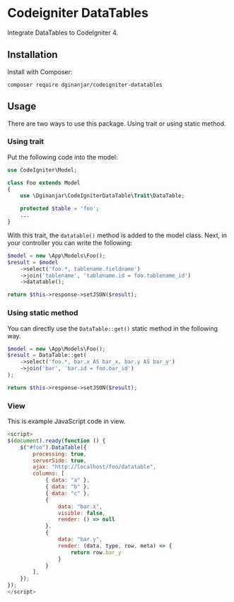 # Codeigniter DataTables
Integrate DataTables to CodeIgniter 4.

## Installation

Install with Composer:

```shell
composer require dginanjar/codeigniter-datatables
```

## Usage

There are two ways to use this package. Using trait or using static method.

### Using trait

Put the following code into the model:

```php
use CodeIgniter\Model;

class Foo extends Model
{
    use \Dginanjar\CodeIgniterDataTable\Trait\DataTable;

    protected $table = 'foo';
    ...
}
```

With this trait, the `datatable()` method is added to the model class. Next, in your controller you can write the following:

```php
$model = new \App\Models\Foo();
$result = $model
    ->select('foo.*, tablename.fieldname')
    ->join('tablename', 'tablename.id = foo.tablename_id')
    ->datatable();

return $this->response->setJSON($result);
```

### Using static method

You can directly use the `DataTable::get()` static method in the following way.

```php
$model = new \App\Models\Foo();
$result = DataTable::get(
    ->select('foo.*, bar.x AS bar_x, bar.y AS bar_y')
    ->join('bar', 'bar.id = foo.bar_id')
);

return $this->response->setJSON($result);
```

### View

This is example JavaScript code in view.

```js
<script>
$(document).ready(function () {
    $("#foo").DataTable({
        processing: true,
        serverSide: true,
        ajax: "http://localhost/foo/datatable",
        columns: [
            { data: "a" },
            { data: "b" },
            { data: "c" },
            {
                data: "bar.x",
                visible: false,
                render: () => null
            },
            {
                data: "bar.y",
                render: (data, type, row, meta) => {
                    return row.bar_y
                }
            }
        ],
    });
});
</script>
```